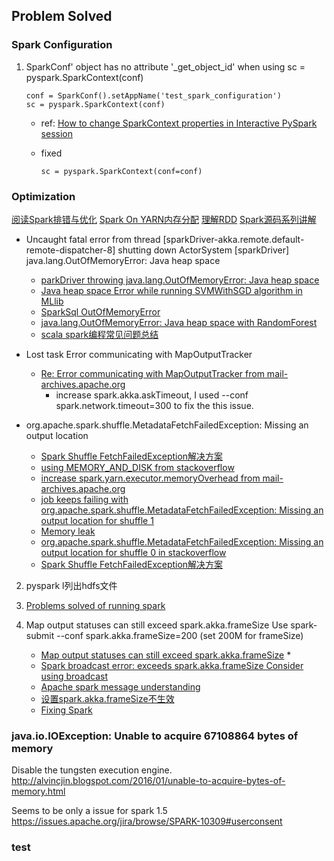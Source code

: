 ## Problem Solved ##
### Spark Configuration ###
1. SparkConf' object has no attribute '_get_object_id' when using sc = pyspark.SparkContext(conf)

	```
	conf = SparkConf().setAppName('test_spark_configuration')
	sc = pyspark.SparkContext(conf) 
	```
	
	* ref: [How to change SparkContext properties in Interactive PySpark session](http://stackoverflow.com/questions/32362783/how-to-change-sparkcontext-properties-in-interactive-pyspark-session)
	* fixed
	
		```
		sc = pyspark.SparkContext(conf=conf) 
		```

### Optimization

[ 阅读Spark排错与优化](http://blog.csdn.net/lsshlsw/article/details/49155087)
[ Spark On YARN内存分配](http://blog.javachen.com/2015/06/09/memory-in-spark-on-yarn.html)
[ 理解RDD](http://blog.csdn.net/bluejoe2000/article/details/41415087)
[ Spark源码系列讲解](http://www.uml.org.cn/wenzhang/artsearch.asp?curpage=1)
* Uncaught fatal error from thread [sparkDriver-akka.remote.default-remote-dispatcher-8] shutting down ActorSystem [sparkDriver] java.lang.OutOfMemoryError: Java heap space
	* [ parkDriver throwing java.lang.OutOfMemoryError: Java heap space](https://mail-archives.apache.org/mod_mbox/spark-user/201604.mbox/%3CCA+e75uvb+E93U53RxOoxpnPOik914G8g2ed0q=esuzcqyzmu2A@mail.gmail.com%3E)
	* [ Java heap space Error while running SVMWithSGD algorithm in MLlib](http://stackoverflow.com/questions/31916017/java-heap-space-error-while-running-svmwithsgd-algorithm-in-mllib)
	* [ SparkSql OutOfMemoryError](http://apache-spark-user-list.1001560.n3.nabble.com/SparkSql-OutOfMemoryError-td17468.html)
	* [java.lang.OutOfMemoryError: Java heap space with RandomForest](https://issues.apache.org/jira/browse/SPARK-5743)
	* [ scala spark编程常见问题总结](http://blog.csdn.net/sivolin/article/details/47105655)

* Lost task Error communicating with MapOutputTracker
	* [ Re: Error communicating with MapOutputTracker from mail-archives.apache.org](https://mail-archives.apache.org/mod_mbox/spark-user/201505.mbox/%3CCAGHU-i0L9VBxM+auAi4XDECchaLurvUPaJa_MZXc+mAq_2JjAg@mail.gmail.com%3E)
		* increase spark.akka.askTimeout, I used --conf spark.network.timeout=300 to fix the this issue.

* org.apache.spark.shuffle.MetadataFetchFailedException: Missing an output location
	* [ Spark Shuffle FetchFailedException解决方案](http://blog.csdn.net/lsshlsw/article/details/51213610)
	* [ using MEMORY_AND_DISK from stackoverflow](http://stackoverflow.com/questions/28901123/org-apache-spark-shuffle-metadatafetchfailedexception-missing-an-output-locatio)
	* [increase spark.yarn.executor.memoryOverhead from mail-archives.apache.org](https://mail-archives.apache.org/mod_mbox/spark-user/201502.mbox/%3CCAHentsTnKrdbKaFF2oRJTM26TViGacgVr9mFbovSdLM1ikWHYQ@mail.gmail.com%3E)
	* [ job keeps failing with org.apache.spark.shuffle.MetadataFetchFailedException: Missing an output location for shuffle 1](http://mail-archives.us.apache.org/mod_mbox/spark-user/201502.mbox/%3CCAHentsTnKrdbKaFF2oRJTM26TViGacgVr9mFbovSdLM1ikWHYQ@mail.gmail.com%3E)
	* [ Memory leak](https://issues.apache.org/jira/browse/SPARK-4996)
	* [ org.apache.spark.shuffle.MetadataFetchFailedException: Missing an output location for shuffle 0 in stackoverflow](http://stackoverflow.com/questions/28901123/org-apache-spark-shuffle-metadatafetchfailedexception-missing-an-output-locatio)
	* [ Spark Shuffle FetchFailedException解决方案](http://blog.csdn.net/lsshlsw/article/details/51213610)


2. pyspark l列出hdfs文件



5. [Problems solved of running spark](https://github.com/AllenFang/spark-overflow/blob/master/README.md)

6. Map output statuses can still exceed spark.akka.frameSize
Use spark-submit --conf spark.akka.frameSize=200 (set 200M for frameSize)
	* [Map output statuses can still exceed spark.akka.frameSize](https://issues.apache.org/jira/browse/SPARK-5077)
		* 
	* [ Spark broadcast error: exceeds spark.akka.frameSize Consider using broadcast](http://stackoverflow.com/questions/27218472/spark-broadcast-error-exceeds-spark-akka-framesize-consider-using-broadcast)
	* [ Apache spark message understanding](http://stackoverflow.com/questions/26904619/apache-spark-message-understanding)
	* [ 设置spark.akka.frameSize不生效](http://wenda.chinahadoop.cn/question/3120#!answer_form)
	* [ Fixing Spark](http://tech.grammarly.com/blog/posts/Petabyte-Scale-Text-Processing-with-Spark.html)


### java.io.IOException: Unable to acquire 67108864 bytes of memory
Disable the tungsten execution engine.
http://alvincjin.blogspot.com/2016/01/unable-to-acquire-bytes-of-memory.html

Seems to be only a issue for spark 1.5
https://issues.apache.org/jira/browse/SPARK-10309#userconsent

### test
